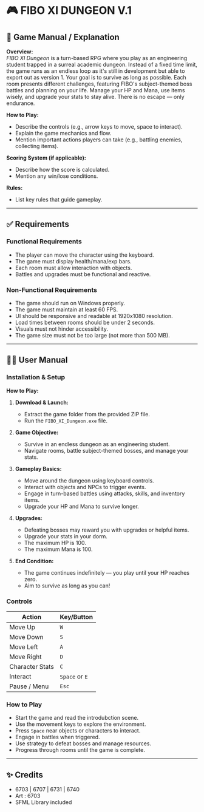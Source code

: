 # 🎮 FIBO XI DUNGEON V.1

## 📘 Game Manual / Explanation

**Overview:**  
*FIBO XI Dungeon* is a turn-based RPG where you play as an engineering student trapped in a surreal academic dungeon. 
Instead of a fixed time limit, the game runs as an endless loop as it's still in development but able to export out as version 1.
Your goal is to survive as long as possible. Each room presents different challenges, featuring FIBO's subject-themed boss battles and planning on your life. 
Manage your HP and Mana, use items wisely, and upgrade your stats to stay alive. There is no escape — only endurance.


**How to Play:**
- Describe the controls (e.g., arrow keys to move, space to interact).
- Explain the game mechanics and flow.
- Mention important actions players can take (e.g., battling enemies, collecting items).

**Scoring System (if applicable):**
- Describe how the score is calculated.
- Mention any win/lose conditions.

**Rules:**
- List key rules that guide gameplay.


---

## ✅ Requirements

### Functional Requirements
- The player can move the character using the keyboard.
- The game must display health/mana/exp bars.
- Each room must allow interaction with objects.
- Battles and upgrades must be functional and reactive.

### Non-Functional Requirements
- The game should run on Windows properly.
- The game must maintain at least 60 FPS.
- UI should be responsive and readable at 1920x1080 resolution.
- Load times between rooms should be under 2 seconds.
- Visuals must not hinder accessibility.
- The game size must not be too large (not more than 500 MB).

---

## 🧑‍💻 User Manual

### Installation & Setup
**How to Play:**
1. **Download & Launch:**
   - Extract the game folder from the provided ZIP file.
   - Run the `FIBO_XI_Dungeon.exe` file.

2. **Game Objective:**
   - Survive in an endless dungeon as an engineering student.
   - Navigate rooms, battle subject-themed bosses, and manage your stats.

3. **Gameplay Basics:**
   - Move around the dungeon using keyboard controls.
   - Interact with objects and NPCs to trigger events.
   - Engage in turn-based battles using attacks, skills, and inventory items.
   - Upgrade your HP and Mana to survive longer.

4. **Upgrades:**
   - Defeating bosses may reward you with upgrades or helpful items.
   - Upgrade your stats in your dorm.
   - The maximum HP is 100.
   - The maximum Mana is 100.

5. **End Condition:**
   - The game continues indefinitely — you play until your HP reaches zero.
   - Aim to survive as long as you can!


### Controls
| Action          | Key/Button         |
|-----------------|--------------------|
| Move Up         | `W`                |
| Move Down       | `S`                |
| Move Left       | `A`                |
| Move Right      | `D`                |
| Character Stats | `C`                |
| Interact        | `Space` or `E`     |
| Pause / Menu    | `Esc`              |

### How to Play
- Start the game and read the introdubction scene.
- Use the movement keys to explore the environment.
- Press `Space` near objects or characters to interact.
- Engage in battles when triggered.
- Use strategy to defeat bosses and manage resources.
- Progress through rooms until the game is complete.

---

## ✨ Credits

- 6703 | 6707 | 6731 | 6740
- Art  : 6703
- SFML Library included
